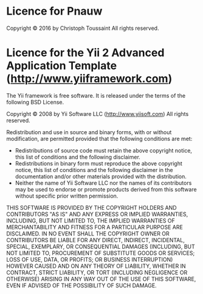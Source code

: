 Licence for Pnauw
=================
Copyright © 2016 by Christoph Toussaint
All rights reserved.


Licence for the Yii 2 Advanced Application Template (http://www.yiiframework.com)
=================================================================================
The Yii framework is free software. It is released under the terms of
the following BSD License.

Copyright © 2008 by Yii Software LLC (http://www.yiisoft.com)
All rights reserved.

Redistribution and use in source and binary forms, with or without
modification, are permitted provided that the following conditions
are met:

 * Redistributions of source code must retain the above copyright
   notice, this list of conditions and the following disclaimer.
 * Redistributions in binary form must reproduce the above copyright
   notice, this list of conditions and the following disclaimer in
   the documentation and/or other materials provided with the
   distribution.
 * Neither the name of Yii Software LLC nor the names of its
   contributors may be used to endorse or promote products derived
   from this software without specific prior written permission.

THIS SOFTWARE IS PROVIDED BY THE COPYRIGHT HOLDERS AND CONTRIBUTORS
"AS IS" AND ANY EXPRESS OR IMPLIED WARRANTIES, INCLUDING, BUT NOT
LIMITED TO, THE IMPLIED WARRANTIES OF MERCHANTABILITY AND FITNESS
FOR A PARTICULAR PURPOSE ARE DISCLAIMED. IN NO EVENT SHALL THE
COPYRIGHT OWNER OR CONTRIBUTORS BE LIABLE FOR ANY DIRECT, INDIRECT,
INCIDENTAL, SPECIAL, EXEMPLARY, OR CONSEQUENTIAL DAMAGES (INCLUDING,
BUT NOT LIMITED TO, PROCUREMENT OF SUBSTITUTE GOODS OR SERVICES;
LOSS OF USE, DATA, OR PROFITS; OR BUSINESS INTERRUPTION) HOWEVER
CAUSED AND ON ANY THEORY OF LIABILITY, WHETHER IN CONTRACT, STRICT
LIABILITY, OR TORT (INCLUDING NEGLIGENCE OR OTHERWISE) ARISING IN
ANY WAY OUT OF THE USE OF THIS SOFTWARE, EVEN IF ADVISED OF THE
POSSIBILITY OF SUCH DAMAGE.
